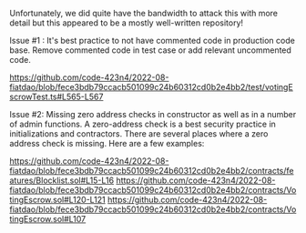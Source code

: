 
Unfortunately, we did quite have the bandwidth to attack this with more detail but this appeared to be a mostly well-written repository!

Issue #1 :
It's best practice to not have commented code in production code base. Remove commented code in test case or add relevant uncommented code.

https://github.com/code-423n4/2022-08-fiatdao/blob/fece3bdb79ccacb501099c24b60312cd0b2e4bb2/test/votingEscrowTest.ts#L565-L567

Issue #2:
Missing zero address checks in constructor as well as in a number of admin functions. A zero-address check is a best security practice in initializations and contractors. There are several places where a zero address check is missing. Here are a few examples: 

https://github.com/code-423n4/2022-08-fiatdao/blob/fece3bdb79ccacb501099c24b60312cd0b2e4bb2/contracts/features/Blocklist.sol#L15-L16
https://github.com/code-423n4/2022-08-fiatdao/blob/fece3bdb79ccacb501099c24b60312cd0b2e4bb2/contracts/VotingEscrow.sol#L120-L121
https://github.com/code-423n4/2022-08-fiatdao/blob/fece3bdb79ccacb501099c24b60312cd0b2e4bb2/contracts/VotingEscrow.sol#L107
